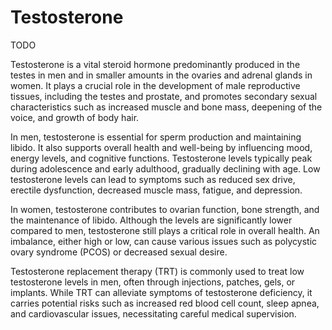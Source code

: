 <!--
source: ?
siblings: estrogen, progesterone, testosterone
tags: hormones
-->

# Testosterone

TODO

Testosterone is a vital steroid hormone predominantly produced in the testes in men and in smaller amounts in the ovaries and adrenal glands in women. It plays a crucial role in the development of male reproductive tissues, including the testes and prostate, and promotes secondary sexual characteristics such as increased muscle and bone mass, deepening of the voice, and growth of body hair.

In men, testosterone is essential for sperm production and maintaining libido. It also supports overall health and well-being by influencing mood, energy levels, and cognitive functions. Testosterone levels typically peak during adolescence and early adulthood, gradually declining with age. Low testosterone levels can lead to symptoms such as reduced sex drive, erectile dysfunction, decreased muscle mass, fatigue, and depression.

In women, testosterone contributes to ovarian function, bone strength, and the maintenance of libido. Although the levels are significantly lower compared to men, testosterone still plays a critical role in overall health. An imbalance, either high or low, can cause various issues such as polycystic ovary syndrome (PCOS) or decreased sexual desire.

Testosterone replacement therapy (TRT) is commonly used to treat low testosterone levels in men, often through injections, patches, gels, or implants. While TRT can alleviate symptoms of testosterone deficiency, it carries potential risks such as increased red blood cell count, sleep apnea, and cardiovascular issues, necessitating careful medical supervision.

